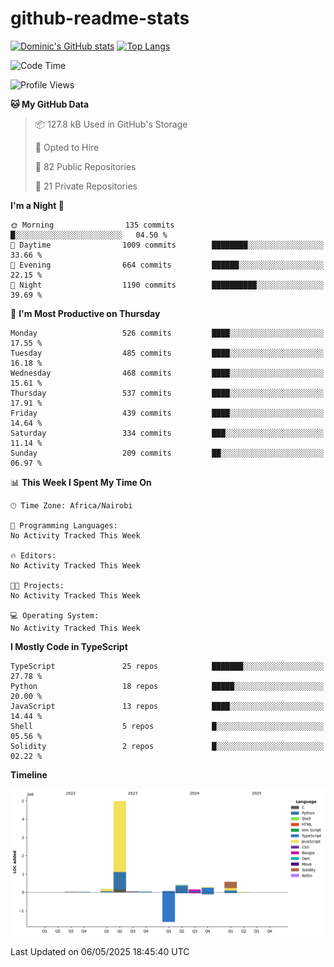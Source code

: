 # github-readme-stats
[![Dominic's GitHub stats](https://github-readme-stats.vercel.app/api?username=Domengo&show_icons=true)](https://github.com/anuraghazra/github-readme-stats)
[![Top Langs](https://github-readme-stats.vercel.app/api/top-langs/?username=Domengo&show_icons=true)](https://github.com/Domengo/github-readme-stats)

<!--START_SECTION:waka-->
![Code Time](http://img.shields.io/badge/Code%20Time-1%2C091%20hrs%2027%20mins-blue)

![Profile Views](http://img.shields.io/badge/Profile%20Views-0-blue)

**🐱 My GitHub Data** 

> 📦 127.8 kB Used in GitHub's Storage 
 > 
> 💼 Opted to Hire
 > 
> 📜 82 Public Repositories 
 > 
> 🔑 21 Private Repositories 
 > 
**I'm a Night 🦉** 

```text
🌞 Morning                135 commits         █░░░░░░░░░░░░░░░░░░░░░░░░   04.50 % 
🌆 Daytime                1009 commits        ████████░░░░░░░░░░░░░░░░░   33.66 % 
🌃 Evening                664 commits         ██████░░░░░░░░░░░░░░░░░░░   22.15 % 
🌙 Night                  1190 commits        ██████████░░░░░░░░░░░░░░░   39.69 % 
```
📅 **I'm Most Productive on Thursday** 

```text
Monday                   526 commits         ████░░░░░░░░░░░░░░░░░░░░░   17.55 % 
Tuesday                  485 commits         ████░░░░░░░░░░░░░░░░░░░░░   16.18 % 
Wednesday                468 commits         ████░░░░░░░░░░░░░░░░░░░░░   15.61 % 
Thursday                 537 commits         ████░░░░░░░░░░░░░░░░░░░░░   17.91 % 
Friday                   439 commits         ████░░░░░░░░░░░░░░░░░░░░░   14.64 % 
Saturday                 334 commits         ███░░░░░░░░░░░░░░░░░░░░░░   11.14 % 
Sunday                   209 commits         ██░░░░░░░░░░░░░░░░░░░░░░░   06.97 % 
```


📊 **This Week I Spent My Time On** 

```text
🕑︎ Time Zone: Africa/Nairobi

💬 Programming Languages: 
No Activity Tracked This Week

🔥 Editors: 
No Activity Tracked This Week

🐱‍💻 Projects: 
No Activity Tracked This Week

💻 Operating System: 
No Activity Tracked This Week
```

**I Mostly Code in TypeScript** 

```text
TypeScript               25 repos            ███████░░░░░░░░░░░░░░░░░░   27.78 % 
Python                   18 repos            █████░░░░░░░░░░░░░░░░░░░░   20.00 % 
JavaScript               13 repos            ████░░░░░░░░░░░░░░░░░░░░░   14.44 % 
Shell                    5 repos             █░░░░░░░░░░░░░░░░░░░░░░░░   05.56 % 
Solidity                 2 repos             █░░░░░░░░░░░░░░░░░░░░░░░░   02.22 % 
```



**Timeline**

![Lines of Code chart](https://raw.githubusercontent.com/Domengo/Domengo/main/assets/bar_graph.png)


 Last Updated on 06/05/2025 18:45:40 UTC
<!--END_SECTION:waka-->


